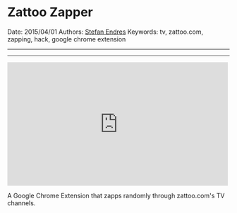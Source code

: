 # Zattoo Zapper

Date: 2015/04/01
Authors: [Stefan Endres](http:/www.stefanendres.com)
Keywords: tv, zattoo.com, zapping, hack, google chrome extension

---
---

<iframe src="https://player.vimeo.com/video/147131055" width="500" height="281" frameborder="0" webkitallowfullscreen mozallowfullscreen allowfullscreen></iframe>

A Google Chrome Extension that zapps randomly through zattoo.com's TV channels.